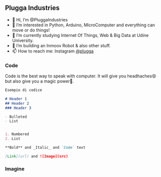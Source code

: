 ## Plugga Industries

- 👋 Hi, I’m @PluggaIndustries
- 👀 I’m interested in Python, Arduino, MicroComputer and everything can move or do things!
- 🌱 I’m currently studying Internet Of Things, Web & Big Data at Udine University.
- 💞️ I’m building an Inmoov Robot & also other stuff.
- 📫 How to reach me: Instagram <a href="https://www.instagram.com/plugga_industries/"> @plugga </a>

### Code 

Code is the best way to speak with computer. It will give you headhaches😵 but also give you a magic power🧙.

```markdown
Esempio di codice 

# Header 1
## Header 2
### Header 3

- Bulleted
- List


1. Numbered
2. List

**Bold** and _Italic_ and `Code` text

[Link](url) and ![Image](src)
```

### Imagine



